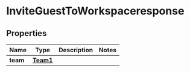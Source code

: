 

# InviteGuestToWorkspaceresponse


## Properties

| Name | Type | Description | Notes |
|------------ | ------------- | ------------- | -------------|
|**team** | [**Team1**](Team1.md) |  |  |



